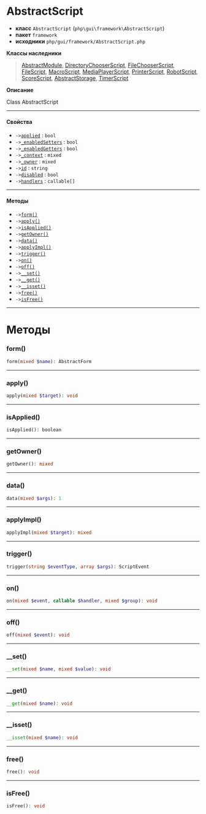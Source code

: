 # AbstractScript

- **класс** `AbstractScript` (`php\gui\framework\AbstractScript`)
- **пакет** `framework`
- **исходники** `php/gui/framework/AbstractScript.php`

**Классы наследники**

> [AbstractModule](https://github.com/jphp-compiler/develnext/blob/master/dn-app-framework/api-docs/classes/php/gui/framework/AbstractModule.ru.md), [DirectoryChooserScript](https://github.com/jphp-compiler/develnext/blob/master/dn-app-framework/api-docs/classes/script/DirectoryChooserScript.ru.md), [FileChooserScript](https://github.com/jphp-compiler/develnext/blob/master/dn-app-framework/api-docs/classes/script/FileChooserScript.ru.md), [FileScript](https://github.com/jphp-compiler/develnext/blob/master/dn-app-framework/api-docs/classes/script/FileScript.ru.md), [MacroScript](https://github.com/jphp-compiler/develnext/blob/master/dn-app-framework/api-docs/classes/script/MacroScript.ru.md), [MediaPlayerScript](https://github.com/jphp-compiler/develnext/blob/master/dn-app-framework/api-docs/classes/script/MediaPlayerScript.ru.md), [PrinterScript](https://github.com/jphp-compiler/develnext/blob/master/dn-app-framework/api-docs/classes/script/PrinterScript.ru.md), [RobotScript](https://github.com/jphp-compiler/develnext/blob/master/dn-app-framework/api-docs/classes/script/RobotScript.ru.md), [ScoreScript](https://github.com/jphp-compiler/develnext/blob/master/dn-app-framework/api-docs/classes/script/ScoreScript.ru.md), [AbstractStorage](https://github.com/jphp-compiler/develnext/blob/master/dn-app-framework/api-docs/classes/script/storage/AbstractStorage.ru.md), [TimerScript](https://github.com/jphp-compiler/develnext/blob/master/dn-app-framework/api-docs/classes/script/TimerScript.ru.md)

**Описание**

Class AbstractScript

---

#### Свойства

- `->`[`applied`](#prop-applied) : `bool`
- `->`[`_enabledSetters`](#prop-_enabledsetters) : `bool`
- `->`[`_enabledGetters`](#prop-_enabledgetters) : `bool`
- `->`[`_context`](#prop-_context) : `mixed`
- `->`[`_owner`](#prop-_owner) : `mixed`
- `->`[`id`](#prop-id) : `string`
- `->`[`disabled`](#prop-disabled) : `bool`
- `->`[`handlers`](#prop-handlers) : `callable[]`

---

#### Методы

- `->`[`form()`](#method-form)
- `->`[`apply()`](#method-apply)
- `->`[`isApplied()`](#method-isapplied)
- `->`[`getOwner()`](#method-getowner)
- `->`[`data()`](#method-data)
- `->`[`applyImpl()`](#method-applyimpl)
- `->`[`trigger()`](#method-trigger)
- `->`[`on()`](#method-on)
- `->`[`off()`](#method-off)
- `->`[`__set()`](#method-__set)
- `->`[`__get()`](#method-__get)
- `->`[`__isset()`](#method-__isset)
- `->`[`free()`](#method-free)
- `->`[`isFree()`](#method-isfree)

---
# Методы

<a name="method-form"></a>

### form()
```php
form(mixed $name): AbstractForm
```

---

<a name="method-apply"></a>

### apply()
```php
apply(mixed $target): void
```

---

<a name="method-isapplied"></a>

### isApplied()
```php
isApplied(): boolean
```

---

<a name="method-getowner"></a>

### getOwner()
```php
getOwner(): mixed
```

---

<a name="method-data"></a>

### data()
```php
data(mixed $args): 1
```

---

<a name="method-applyimpl"></a>

### applyImpl()
```php
applyImpl(mixed $target): mixed
```

---

<a name="method-trigger"></a>

### trigger()
```php
trigger(string $eventType, array $args): ScriptEvent
```

---

<a name="method-on"></a>

### on()
```php
on(mixed $event, callable $handler, mixed $group): void
```

---

<a name="method-off"></a>

### off()
```php
off(mixed $event): void
```

---

<a name="method-__set"></a>

### __set()
```php
__set(mixed $name, mixed $value): void
```

---

<a name="method-__get"></a>

### __get()
```php
__get(mixed $name): void
```

---

<a name="method-__isset"></a>

### __isset()
```php
__isset(mixed $name): void
```

---

<a name="method-free"></a>

### free()
```php
free(): void
```

---

<a name="method-isfree"></a>

### isFree()
```php
isFree(): void
```